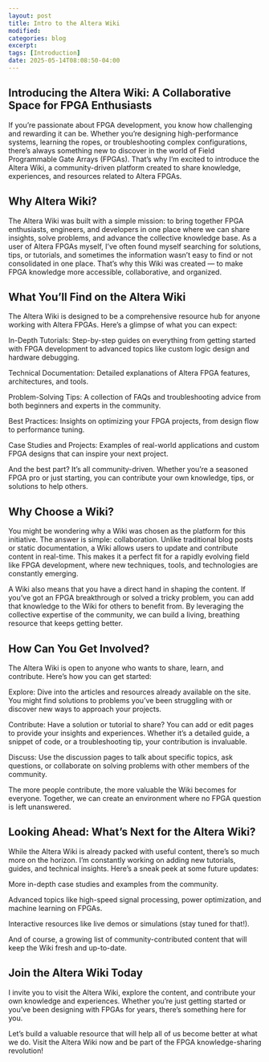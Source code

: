 ```yaml
---
layout: post
title: Intro to the Altera Wiki
modified:
categories: blog
excerpt:
tags: [Introduction]
date: 2025-05-14T08:08:50-04:00
---
```


## Introducing the Altera Wiki: A Collaborative Space for FPGA Enthusiasts

If you’re passionate about FPGA development, you know how challenging and rewarding it can be. Whether you’re designing high-performance systems, learning the ropes, or troubleshooting complex configurations, there’s always something new to discover in the world of Field Programmable Gate Arrays (FPGAs). That’s why I’m excited to introduce the Altera Wiki, a community-driven platform created to share knowledge, experiences, and resources related to Altera FPGAs.

## Why Altera Wiki?
The Altera Wiki was built with a simple mission: to bring together FPGA enthusiasts, engineers, and developers in one place where we can share insights, solve problems, and advance the collective knowledge base. As a user of Altera FPGAs myself, I’ve often found myself searching for solutions, tips, or tutorials, and sometimes the information wasn’t easy to find or not consolidated in one place. That’s why this Wiki was created — to make FPGA knowledge more accessible, collaborative, and organized.

## What You’ll Find on the Altera Wiki
The Altera Wiki is designed to be a comprehensive resource hub for anyone working with Altera FPGAs. Here’s a glimpse of what you can expect:

In-Depth Tutorials: Step-by-step guides on everything from getting started with FPGA development to advanced topics like custom logic design and hardware debugging.

Technical Documentation: Detailed explanations of Altera FPGA features, architectures, and tools.

Problem-Solving Tips: A collection of FAQs and troubleshooting advice from both beginners and experts in the community.

Best Practices: Insights on optimizing your FPGA projects, from design flow to performance tuning.

Case Studies and Projects: Examples of real-world applications and custom FPGA designs that can inspire your next project.

And the best part? It’s all community-driven. Whether you’re a seasoned FPGA pro or just starting, you can contribute your own knowledge, tips, or solutions to help others.

## Why Choose a Wiki?
You might be wondering why a Wiki was chosen as the platform for this initiative. The answer is simple: collaboration. Unlike traditional blog posts or static documentation, a Wiki allows users to update and contribute content in real-time. This makes it a perfect fit for a rapidly evolving field like FPGA development, where new techniques, tools, and technologies are constantly emerging.

A Wiki also means that you have a direct hand in shaping the content. If you’ve got an FPGA breakthrough or solved a tricky problem, you can add that knowledge to the Wiki for others to benefit from. By leveraging the collective expertise of the community, we can build a living, breathing resource that keeps getting better.

## How Can You Get Involved?
The Altera Wiki is open to anyone who wants to share, learn, and contribute. Here’s how you can get started:

Explore: Dive into the articles and resources already available on the site. You might find solutions to problems you’ve been struggling with or discover new ways to approach your projects.

Contribute: Have a solution or tutorial to share? You can add or edit pages to provide your insights and experiences. Whether it’s a detailed guide, a snippet of code, or a troubleshooting tip, your contribution is invaluable.

Discuss: Use the discussion pages to talk about specific topics, ask questions, or collaborate on solving problems with other members of the community.

The more people contribute, the more valuable the Wiki becomes for everyone. Together, we can create an environment where no FPGA question is left unanswered.

## Looking Ahead: What’s Next for the Altera Wiki?
While the Altera Wiki is already packed with useful content, there’s so much more on the horizon. I’m constantly working on adding new tutorials, guides, and technical insights. Here’s a sneak peek at some future updates:

More in-depth case studies and examples from the community.

Advanced topics like high-speed signal processing, power optimization, and machine learning on FPGAs.

Interactive resources like live demos or simulations (stay tuned for that!).

And of course, a growing list of community-contributed content that will keep the Wiki fresh and up-to-date.

## Join the Altera Wiki Today
I invite you to visit the Altera Wiki, explore the content, and contribute your own knowledge and experiences. Whether you’re just getting started or you’ve been designing with FPGAs for years, there’s something here for you.

Let’s build a valuable resource that will help all of us become better at what we do. Visit the Altera Wiki now and be part of the FPGA knowledge-sharing revolution!
